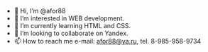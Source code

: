 - 👋 Hi, I’m @afor88
- 👀 I’m interested in WEB development.
- 🌱 I’m currently learning HTML and CSS.
- 💞️ I’m looking to collaborate on Yandex.
- 📫 How to reach me e-mail: afor88@ya.ru, tel. 8-985-958-9734
